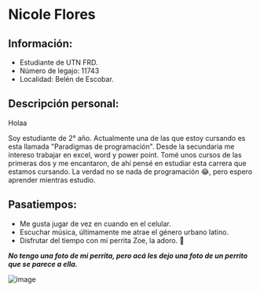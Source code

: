 # Nicole Flores

## Información:
- Estudiante de UTN FRD.
- Número de legajo: 11743
- Localidad: Belén de Escobar.

## Descripción personal:
Holaa

Soy estudiante de 2° año. Actualmente una de las que estoy cursando es esta llamada "Paradigmas de programación".
Desde la secundaria me intereso trabajar en excel, word y power point. Tomé unos cursos de las primeras dos y me encantaron, de ahí pensé en estudiar esta carrera que estamos cursando.
La verdad no se nada de programación :joy:, pero espero aprender mientras estudio.

## Pasatiempos:
- Me gusta jugar de vez en cuando en el celular.
- Escuchar música, últimamente me atrae el género urbano latino.
- Disfrutar del tiempo con mi perrita Zoe, la adoro. :smiling_face_with_three_hearts:

**_No tengo una foto de mi perrita, pero acá les dejo una foto de un perrito que se parece a ella._**

![image](https://user-images.githubusercontent.com/101906586/159100586-0a075a4f-5dec-4bb6-b5c8-1786c2934ec7.png)
